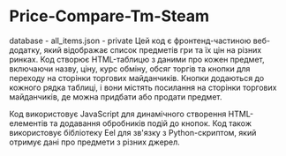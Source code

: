 # Price-Compare-Tm-Steam
database - all_items.json - private
Цей код є фронтенд-частиною веб-додатку, який відображає список предметів гри та їх цін на різних ринках. Код створює HTML-таблицю з даними про кожен предмет, включаючи назву, ціну, курс обміну, обсяг торгів та кнопки для переходу на сторінки торгових майданчиків. Кнопки додаються до кожного рядка таблиці, і вони містять посилання на сторінки торгових майданчиків, де можна придбати або продати предмет.

Код використовує JavaScript для динамічного створення HTML-елементів та додавання обробників подій до кнопок. Код також використовує бібліотеку Eel для зв'язку з Python-скриптом, який отримує дані про предмети з різних джерел.
